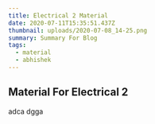 ```yaml
---
title: Electrical 2 Material
date: 2020-07-11T15:35:51.437Z
thumbnail: uploads/2020-07-08_14-25.png
summary: Summary For Blog
tags:
  - material
  - abhishek
---
```

## **Material For Electrical 2**

adca dgga